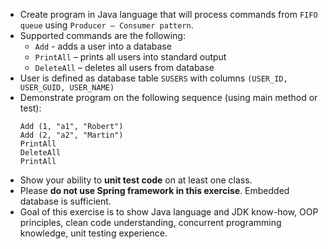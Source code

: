 - Create program in Java language that will process commands from `FIFO queue` using `Producer – Consumer pattern`.
- Supported commands are the following:
    - `Add` - adds a user into a database
    - `PrintAll` – prints all users into standard output
    - `DeleteAll` – deletes all users from database
- User is defined as database table `SUSERS` with columns `(USER_ID, USER_GUID, USER_NAME)`
- Demonstrate program on the following sequence (using main method or test):
    ```
    Add (1, "a1", "Robert")
    Add (2, "a2", "Martin")
    PrintAll
    DeleteAll
    PrintAll
    ```
- Show your ability to **unit test code** on at least one class.
- Please **do not use Spring framework in this exercise**. Embedded database is sufficient.
- Goal of this exercise is to show Java language and JDK know-how, OOP principles, clean code understanding, concurrent programming knowledge, unit testing experience.